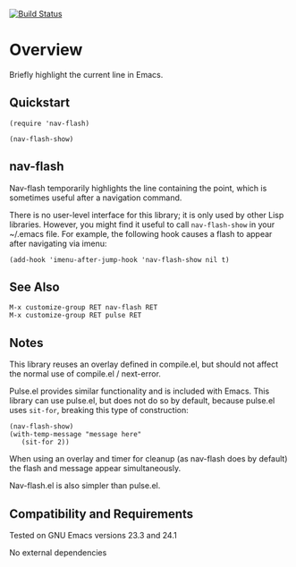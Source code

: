 [![Build Status](https://secure.travis-ci.org/rolandwalker/nav-flash.png)](http://travis-ci.org/rolandwalker/nav-flash)

Overview
========

Briefly highlight the current line in Emacs.

Quickstart
----------

	(require 'nav-flash)

	(nav-flash-show)

nav-flash
---------

Nav-flash temporarily highlights the line containing the point,
which is sometimes useful after a navigation command.

There is no user-level interface for this library; it is only used
by other Lisp libraries.  However, you might find it useful to call
`nav-flash-show` in your ~/.emacs file.  For example, the following
hook causes a flash to appear after navigating via imenu:

	(add-hook 'imenu-after-jump-hook 'nav-flash-show nil t)

See Also
--------

	M-x customize-group RET nav-flash RET
	M-x customize-group RET pulse RET

Notes
-----

This library reuses an overlay defined in compile.el, but should
not affect the normal use of compile.el / next-error.

Pulse.el provides similar functionality and is included with
Emacs.  This library can use pulse.el, but does not do so by
default, because pulse.el uses `sit-for`, breaking this type
of construction:

	(nav-flash-show)
	(with-temp-message "message here"
	   (sit-for 2))

When using an overlay and timer for cleanup (as nav-flash does
by default) the flash and message appear simultaneously.

Nav-flash.el is also simpler than pulse.el.

Compatibility and Requirements
------------------------------

Tested on GNU Emacs versions 23.3 and 24.1

No external dependencies
